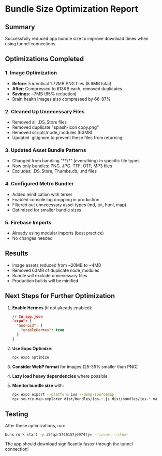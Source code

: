 # Bundle Size Optimization Report

## Summary
Successfully reduced app bundle size to improve download times when using tunnel connections.

## Optimizations Completed

### 1. Image Optimization
- **Before**: 5 identical 1.72MB PNG files (8.6MB total)
- **After**: Compressed to 613KB each, removed duplicates
- **Savings**: ~7MB (65% reduction)
- Brain health images also compressed by 66-87%

### 2. Cleaned Up Unnecessary Files
- Removed all .DS_Store files
- Removed duplicate "splash-icon copy.png"
- Removed scripts/node_modules (63MB)
- Updated .gitignore to prevent these files from returning

### 3. Updated Asset Bundle Patterns
- Changed from bundling "**/*" (everything) to specific file types
- Now only bundles: PNG, JPG, TTF, OTF, MP3 files
- Excludes: .DS_Store, Thumbs.db, .md files

### 4. Configured Metro Bundler
- Added minification with terser
- Enabled console.log dropping in production
- Filtered out unnecessary asset types (md, txt, html, map)
- Optimized for smaller bundle sizes

### 5. Firebase Imports
- Already using modular imports (best practice)
- No changes needed

## Results
- Image assets reduced from ~20MB to ~4MB
- Removed 63MB of duplicate node_modules
- Bundle will exclude unnecessary files
- Production builds will be minified

## Next Steps for Further Optimization

1. **Enable Hermes** (if not already enabled):
   ```json
   // In app.json
   "expo": {
     "android": {
       "enableHermes": true
     }
   }
   ```

2. **Use Expo Optimize**:
   ```bash
   npx expo optimize
   ```

3. **Consider WebP format** for images (25-35% smaller than PNG)

4. **Lazy load heavy dependencies** where possible

5. **Monitor bundle size** with:
   ```bash
   npx expo export --platform ios --dump-sourcemap
   npx source-map-explorer dist/bundles/ios-*.js dist/bundles/ios-*.map
   ```

## Testing
After these optimizations, run:
```bash
bunx rork start -p z54qzr5766157j0974fjw --tunnel --clear
```

The app should download significantly faster through the tunnel connection!
